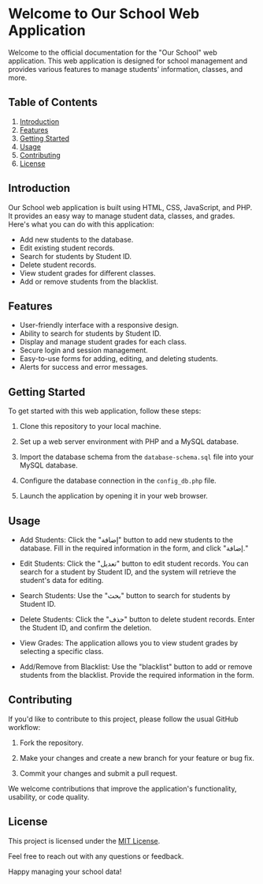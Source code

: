 # Welcome to Our School Web Application

Welcome to the official documentation for the "Our School" web application. This web application is designed for school management and provides various features to manage students' information, classes, and more.

## Table of Contents

1. [Introduction](#introduction)
2. [Features](#features)
3. [Getting Started](#getting-started)
4. [Usage](#usage)
5. [Contributing](#contributing)
6. [License](#license)

## Introduction

Our School web application is built using HTML, CSS, JavaScript, and PHP. It provides an easy way to manage student data, classes, and grades. Here's what you can do with this application:

- Add new students to the database.
- Edit existing student records.
- Search for students by Student ID.
- Delete student records.
- View student grades for different classes.
- Add or remove students from the blacklist.

## Features

- User-friendly interface with a responsive design.
- Ability to search for students by Student ID.
- Display and manage student grades for each class.
- Secure login and session management.
- Easy-to-use forms for adding, editing, and deleting students.
- Alerts for success and error messages.

## Getting Started

To get started with this web application, follow these steps:

1. Clone this repository to your local machine.

2. Set up a web server environment with PHP and a MySQL database.

3. Import the database schema from the `database-schema.sql` file into your MySQL database.

4. Configure the database connection in the `config_db.php` file.

5. Launch the application by opening it in your web browser.

## Usage

- Add Students: Click the "إضافة" button to add new students to the database. Fill in the required information in the form, and click "إضافة."

- Edit Students: Click the "تعديل" button to edit student records. You can search for a student by Student ID, and the system will retrieve the student's data for editing.

- Search Students: Use the "بحث" button to search for students by Student ID.

- Delete Students: Click the "حذف" button to delete student records. Enter the Student ID, and confirm the deletion.

- View Grades: The application allows you to view student grades by selecting a specific class.

- Add/Remove from Blacklist: Use the "blacklist" button to add or remove students from the blacklist. Provide the required information in the form.

## Contributing

If you'd like to contribute to this project, please follow the usual GitHub workflow:

1. Fork the repository.

2. Make your changes and create a new branch for your feature or bug fix.

3. Commit your changes and submit a pull request.

We welcome contributions that improve the application's functionality, usability, or code quality.

## License

This project is licensed under the [MIT License](LICENSE.md).

Feel free to reach out with any questions or feedback.

Happy managing your school data!
